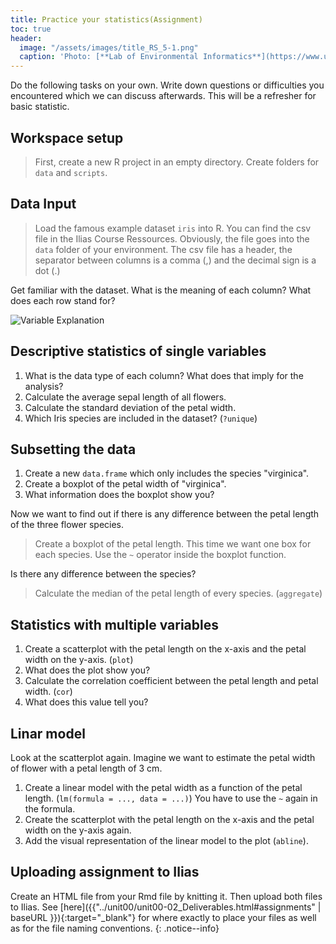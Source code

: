 ```yaml
---
title: Practice your statistics(Assignment)
toc: true
header:
  image: "/assets/images/title_RS_5-1.png"
  caption: 'Photo: [**Lab of Environmental Informatics**](https://www.uni-marburg.de/en/fb19/disciplines/physisch/environmentalinformatics){:target="_blank"}'
--- 
```


Do the following tasks on your own. Write down questions or difficulties you encountered which we can discuss afterwards.
This will be a refresher for basic statistic.

## Workspace setup

> First, create a new R project in an empty directory. Create folders for `data` and `scripts`.

## Data Input


> Load the famous example dataset `iris` into R. You can find the csv file in the Ilias Course Ressources. Obviously, the file goes into the `data` folder of your environment. The csv file has a header, the separator between columns is a comma (,) and the decimal sign is a dot (.)


Get familiar with the dataset. What is the meaning of each column? What does each row stand for?

![Variable Explanation](https://ars.els-cdn.com/content/image/3-s2.0-B9780128147610000034-f03-01-9780128147610.jpg)



## Descriptive statistics of single variables

1. What is the data type of each column? What does that imply for the analysis?
1. Calculate the average sepal length of all flowers.
1. Calculate the standard deviation of the petal width.
1. Which Iris species are included in the dataset? (`?unique`)


## Subsetting the data

1. Create a new `data.frame` which only includes the species "virginica".
1. Create a boxplot of the petal width of "virginica".
1. What information does the boxplot show you?

Now we want to find out if there is any difference between the petal length of the three flower species.

> Create a boxplot of the petal length. This time we want one box for each species. Use the `~` operator inside the boxplot function.

Is there any difference between the species?

> Calculate the median of the petal length of every species. (`aggregate`)

## Statistics with multiple variables

1. Create a scatterplot with the petal length on the x-axis and the petal width on the y-axis. (`plot`)
1. What does the plot show you?
1. Calculate the correlation coefficient between the petal length and petal width. (`cor`)
1. What does this value tell you?

## Linar model

Look at the scatterplot again. Imagine we want to estimate the petal width of flower with a petal length of 3 cm.

1. Create a linear model with the petal width as a function of the petal length. (`lm(formula = ..., data = ...)`) You have to use the `~` again in the formula.
1. Create the scatterplot with the petal length on the x-axis and the petal width on the y-axis again.
1. Add the visual representation of the linear model to the plot (`abline`).

## Uploading assignment to Ilias
Create an HTML file from your Rmd file by knitting it. Then upload both files to Ilias. 
See [here]({{"../unit00/unit00-02_Deliverables.html#assignments" | baseURL }}){:target="_blank"} for where exactly to place your files as well as for the file naming conventions.
{: .notice--info}















 





